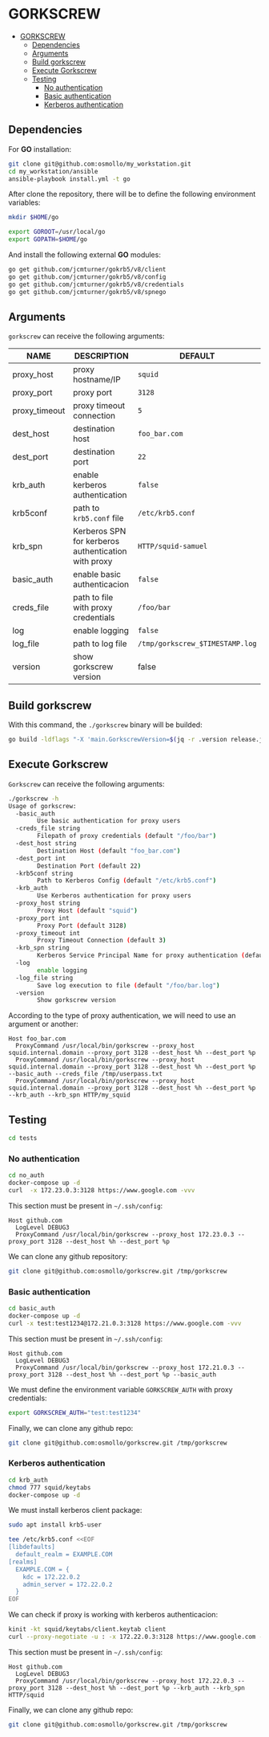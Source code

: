 # GORKSCREW

- [GORKSCREW](#gorkscrew)
  - [Dependencies](#dependencies)
  - [Arguments](#arguments)
  - [Build gorkscrew](#build-gorkscrew)
  - [Execute Gorkscrew](#execute-gorkscrew)
  - [Testing](#testing)
    - [No authentication](#no-authentication)
    - [Basic authentication](#basic-authentication)
    - [Kerberos authentication](#kerberos-authentication)

## Dependencies

For **GO** installation:

```bash
git clone git@github.com:osmollo/my_workstation.git
cd my_workstation/ansible
ansible-playbook install.yml -t go
```

After clone the repository, there will be to define the following environment variables:

```bash
mkdir $HOME/go

export GOROOT=/usr/local/go
export GOPATH=$HOME/go
```

And install the following external **GO** modules:

```bash
go get github.com/jcmturner/gokrb5/v8/client
go get github.com/jcmturner/gokrb5/v8/config
go get github.com/jcmturner/gokrb5/v8/credentials
go get github.com/jcmturner/gokrb5/v8/spnego
```

## Arguments

`gorkscrew` can receive the following arguments:

| NAME | DESCRIPTION | DEFAULT |
|--|--|--|
| proxy_host | proxy hostname/IP | `squid` |
| proxy_port | proxy port | `3128` |
| proxy_timeout | proxy timeout connection | `5` |
| dest_host | destination host | `foo_bar.com` |
| dest_port | destination port | `22` |
| krb_auth | enable kerberos authentication | `false` |
| krb5conf | path to `krb5.conf` file | `/etc/krb5.conf` |
| krb_spn | Kerberos SPN for kerberos authentication with proxy | `HTTP/squid-samuel` |
| basic_auth | enable basic authenticacion | `false` |
| creds_file | path to file with proxy credentials | `/foo/bar` |
| log | enable logging | `false` |
| log_file | path to log file | `/tmp/gorkscrew_$TIMESTAMP.log` |
| version | show gorkscrew version | false |

## Build gorkscrew

With this command, the `./gorkscrew` binary will be builded:

```bash
go build -ldflags "-X 'main.GorkscrewVersion=$(jq -r .version release.json)' -X 'main.GoVersion=$(jq -r .go_version release.json)'" gorkscrew.go
```

## Execute Gorkscrew

`Gorkscrew` can receive the following arguments:

```bash
./gorkscrew -h
Usage of gorkscrew:
  -basic_auth
        Use basic authentication for proxy users
  -creds_file string
        Filepath of proxy credentials (default "/foo/bar")
  -dest_host string
        Destination Host (default "foo_bar.com")
  -dest_port int
        Destination Port (default 22)
  -krb5conf string
        Path to Kerberos Config (default "/etc/krb5.conf")
  -krb_auth
        Use Kerberos authentication for proxy users
  -proxy_host string
        Proxy Host (default "squid")
  -proxy_port int
        Proxy Port (default 3128)
  -proxy_timeout int
        Proxy Timeout Connection (default 3)
  -krb_spn string
        Kerberos Service Principal Name for proxy authentication (default "HTTP/squid-samuel")
  -log
        enable logging
  -log_file string
        Save log execution to file (default "/foo/bar.log")
  -version
        Show gorkscrew version
```

According to the type of proxy authentication, we will need to use an argument or another:

```text
Host foo_bar.com
  ProxyCommand /usr/local/bin/gorkscrew --proxy_host squid.internal.domain --proxy_port 3128 --dest_host %h --dest_port %p
  ProxyCommand /usr/local/bin/gorkscrew --proxy_host squid.internal.domain --proxy_port 3128 --dest_host %h --dest_port %p --basic_auth --creds_file /tmp/userpass.txt
  ProxyCommand /usr/local/bin/gorkscrew --proxy_host squid.internal.domain --proxy_port 3128 --dest_host %h --dest_port %p --krb_auth --krb_spn HTTP/my_squid
```

## Testing

```bash
cd tests
```

### No authentication

```bash
cd no_auth
docker-compose up -d
curl  -x 172.23.0.3:3128 https://www.google.com -vvv
```

This section must be present in `~/.ssh/config`:

```text
Host github.com
  LogLevel DEBUG3
  ProxyCommand /usr/local/bin/gorkscrew --proxy_host 172.23.0.3 --proxy_port 3128 --dest_host %h --dest_port %p
```

We can clone any github repository:

```bash
git clone git@github.com:osmollo/gorkscrew.git /tmp/gorkscrew
```

### Basic authentication

```bash
cd basic_auth
docker-compose up -d
curl -x test:test1234@172.21.0.3:3128 https://www.google.com -vvv
```

This section must be present in `~/.ssh/config`:

```text
Host github.com
  LogLevel DEBUG3
  ProxyCommand /usr/local/bin/gorkscrew --proxy_host 172.21.0.3 --proxy_port 3128 --dest_host %h --dest_port %p --basic_auth
```

We must define the environment variable `GORKSCREW_AUTH` with proxy credentials:

```bash
export GORKSCREW_AUTH="test:test1234"
```

Finally, we can clone any github repo:

```bash
git clone git@github.com:osmollo/gorkscrew.git /tmp/gorkscrew
```

### Kerberos authentication

```bash
cd krb_auth
chmod 777 squid/keytabs
docker-compose up -d
```

We must install kerberos client package:

```bash
sudo apt install krb5-user

tee /etc/krb5.conf <<EOF
[libdefaults]
  default_realm = EXAMPLE.COM
[realms]
  EXAMPLE.COM = {
    kdc = 172.22.0.2
    admin_server = 172.22.0.2
  }
EOF
```

We can check if proxy is working with kerberos authenticacion:

```bash
kinit -kt squid/keytabs/client.keytab client
curl --proxy-negotiate -u : -x 172.22.0.3:3128 https://www.google.com -vvv
```

This section must be present in `~/.ssh/config`:

```text
Host github.com
  LogLevel DEBUG3
  ProxyCommand /usr/local/bin/gorkscrew --proxy_host 172.22.0.3 --proxy_port 3128 --dest_host %h --dest_port %p --krb_auth --krb_spn HTTP/squid
```

Finally, we can clone any github repo:

```bash
git clone git@github.com:osmollo/gorkscrew.git /tmp/gorkscrew
```
